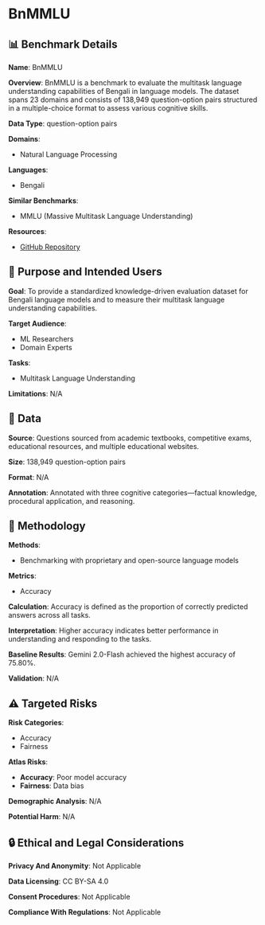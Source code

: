# BnMMLU

## 📊 Benchmark Details

**Name**: BnMMLU

**Overview**: BnMMLU is a benchmark to evaluate the multitask language understanding capabilities of Bengali in language models. The dataset spans 23 domains and consists of 138,949 question-option pairs structured in a multiple-choice format to assess various cognitive skills.

**Data Type**: question-option pairs

**Domains**:
- Natural Language Processing

**Languages**:
- Bengali

**Similar Benchmarks**:
- MMLU (Massive Multitask Language Understanding)

**Resources**:
- [GitHub Repository](https://github.com/samanjoy2/bnmmlu)

## 🎯 Purpose and Intended Users

**Goal**: To provide a standardized knowledge-driven evaluation dataset for Bengali language models and to measure their multitask language understanding capabilities.

**Target Audience**:
- ML Researchers
- Domain Experts

**Tasks**:
- Multitask Language Understanding

**Limitations**: N/A

## 💾 Data

**Source**: Questions sourced from academic textbooks, competitive exams, educational resources, and multiple educational websites.

**Size**: 138,949 question-option pairs

**Format**: N/A

**Annotation**: Annotated with three cognitive categories—factual knowledge, procedural application, and reasoning.

## 🔬 Methodology

**Methods**:
- Benchmarking with proprietary and open-source language models

**Metrics**:
- Accuracy

**Calculation**: Accuracy is defined as the proportion of correctly predicted answers across all tasks.

**Interpretation**: Higher accuracy indicates better performance in understanding and responding to the tasks.

**Baseline Results**: Gemini 2.0-Flash achieved the highest accuracy of 75.80%.

**Validation**: N/A

## ⚠️ Targeted Risks

**Risk Categories**:
- Accuracy
- Fairness

**Atlas Risks**:
- **Accuracy**: Poor model accuracy
- **Fairness**: Data bias

**Demographic Analysis**: N/A

**Potential Harm**: N/A

## 🔒 Ethical and Legal Considerations

**Privacy And Anonymity**: Not Applicable

**Data Licensing**: CC BY-SA 4.0

**Consent Procedures**: Not Applicable

**Compliance With Regulations**: Not Applicable
